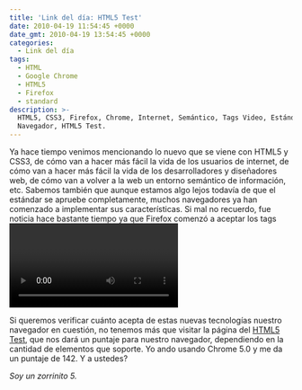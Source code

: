```yaml
---
title: 'Link del día: HTML5 Test'
date: 2010-04-19 11:54:45 +0000
date_gmt: 2010-04-19 13:54:45 +0000
categories:
  - Link del día
tags:
  - HTML
  - Google Chrome
  - HTML5
  - Firefox
  - standard
description: >-
  HTML5, CSS3, Firefox, Chrome, Internet, Semántico, Tags Video, Estándar,
  Navegador, HTML5 Test.
---
```



Ya hace tiempo venimos mencionando lo nuevo que se viene con HTML5 y CSS3, de cómo van a hacer más fácil la vida de los usuarios de internet, de cómo van a hacer más fácil la vida de los desarrolladores y diseñadores web, de cómo van a volver a la web un entorno semántico de información, etc. Sabemos también que aunque estamos algo lejos todavía de que el estándar se apruebe completamente, muchos navegadores ya han comenzado a implementar sus características. Si mal no recuerdo, fue noticia hace bastante tiempo ya que Firefox comenzó a aceptar los tags <video> de HTML5. (Aunque ya parece que cambió el standard y seguramente tengan que cambiar la implementación de Firefox.)

Si queremos verificar cuánto acepta de estas nuevas tecnologías nuestro navegador en cuestión, no tenemos más que visitar la página del [HTML5 Test](http://www.html5test.com/), que nos dará un puntaje para nuestro navegador, dependiendo en la cantidad de elementos que soporte. Yo ando usando Chrome 5.0 y me da un puntaje de 142. Y a ustedes?

_Soy un zorrinito 5._
